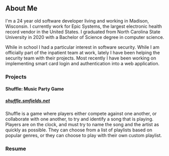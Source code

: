 ## About Me
I'm a 24 year old software developer living and working in Madison, Wisconsin. I currently work for Epic Systems, the largest electronic health record vendor in the United States. I graduated from North Carolina State University in 2020 with a Bachelor of Science degree in computer science. 

While in school I had a particular interest in software security. While I am officially part of the inpatient team at work, lately I have been helping the security team with their projects. Most recently I have been working on implementing smart card login and authentication into a web application.

### Projects
#### Shuffle: Music Party Game
##### [shuffle.smfields.net](https://shuffle.smfields.net)
Shuffle is a game where players either compete against one another, or collaborate with one another, to try and identify a song that is playing. Players are on the clock, and must try to name the song and the artist as quickly as possible. They can choose from a list of playlists based on popular genres, or they can choose to play with their own custom playlist. 

### Resume